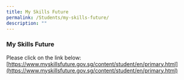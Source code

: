 ```yaml
---
title: My Skills Future
permalink: /Students/my-skills-future/
description: ""
---
```

### My Skills Future

Please click on the link below:
[https://www.myskillsfuture.gov.sg/content/student/en/primary.html](https://www.myskillsfuture.gov.sg/content/student/en/primary.html)
